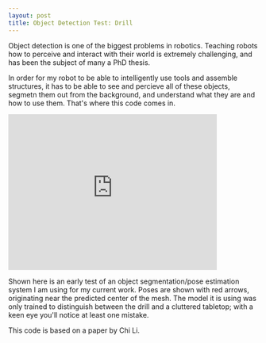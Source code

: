 ```yaml
---
layout: post
title: Object Detection Test: Drill
---
```


Object detection is one of the biggest problems in robotics. Teaching robots how to perceive and interact with their world is extremely challenging, and has been the subject of many a PhD thesis.

In order for my robot to be able to intelligently use tools and assemble structures, it has to be able to see and percieve all of these objects, segmetn them out from the background, and understand what they are and how to use them. That's where this code comes in.

<iframe width="420" height="315" src="https://www.youtube.com/embed/5GfwD_XTb74" frameborder="0" allowfullscreen></iframe>

Shown here is an early test of an object segmentation/pose estimation system I am using for my current work. Poses are shown with red arrows, originating near the predicted center of the mesh. The model it is using was only trained to distinguish between the drill and a cluttered tabletop; with a keen eye you'll notice at least one mistake.

This code is based on a paper by Chi Li.
